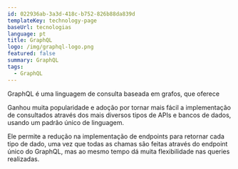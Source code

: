 ```yaml
---
id: 022936ab-3a3d-418c-b752-826b88da839d
templateKey: technology-page
baseUrl: tecnologias
language: pt
title: GraphQL
logo: /img/graphql-logo.png
featured: false
summary: GraphQL
tags:
  - GraphQL
---
```

GraphQL é uma linguagem de consulta baseada em grafos, que oferece 

Ganhou muita popularidade e adoção por tornar mais fácil a implementação de consultados através dos mais diversos tipos de APIs e bancos de dados, usando um padrão único de linguagem.

Ele permite a redução na implementação de endpoints para retornar cada tipo de dado, uma vez que todas as chamas são feitas através do endpoint único do GraphQL, mas ao mesmo tempo dá muita flexibilidade nas queries realizadas.
